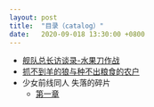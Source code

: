 ```yaml
---
layout: post
title:  "目录（catalog）"
date:   2020-09-018 13:30:00 +0800
---
```

- [舰队总长访谈录-水果刀作战][fruitknife]
- [抓不到羊的狼与种不出粮食的农户][microstory1]
- 少女前线同人 失落的碎片
  + [第一章][lostchips]

[lostchips]:http://cauchygu.cn/posts/lostchips(1)/
[microstory1]:http://cauchygu.cn/posts/%E6%8A%93%E4%B8%8D%E5%88%B0%E7%BE%8A%E7%9A%84%E7%8B%BC%E4%B8%8E%E7%A7%8D%E4%B8%8D%E5%87%BA%E7%B2%AE%E9%A3%9F%E7%9A%84%E5%86%9C%E6%88%B7/
[fruitknife]:http://cauchygu.cn/posts/%E8%88%B0%E9%98%9F%E6%80%BB%E9%95%BF%E8%AE%BF%E8%B0%88%E5%BD%95-%E6%B0%B4%E6%9E%9C%E5%88%80%E4%BD%9C%E6%88%98/
